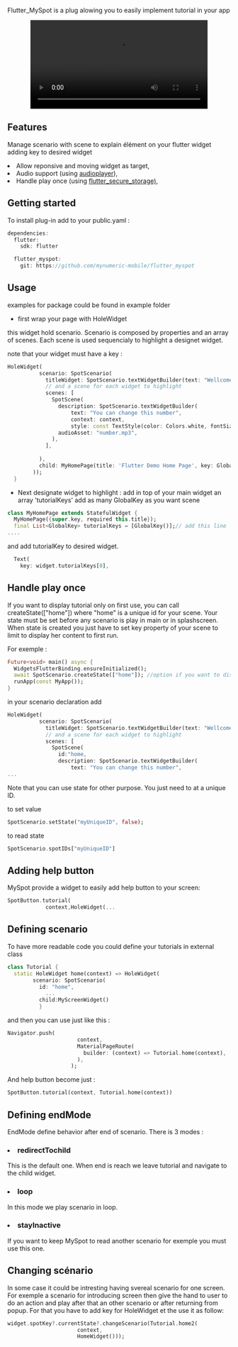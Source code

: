 Flutter_MySpot is a plug alowing you to easily implement tutorial in your app

<div align="center">
  <video  controls autoplay src="https://github.com/mynumeric-mobile/flutter_spot/assets/60822263/677de86d-3368-4e3e-af2d-d4ce50375abc" width="400" />
</div>

## Features

Manage scenario with scene to explain élément on your flutter widget adding key to desired widget

<li>Allow reponsive and moving widget as target,</li>
<li>Audio support (using <a href="https://pub.dev/packages/audioplayers">audioplayer</a>),</li>
<li>Handle play once (using <a href="https://pub.dev/packages/flutter_secure_storage">flutter_secure_storage)</a>,</li>

## Getting started

To install plug-in add to your public.yaml :
```dart
dependencies:
  flutter:
    sdk: flutter

  flutter_myspot:
    git: https://github.com/mynumeric-mobile/flutter_myspot
```

## Usage

examples for package could be found in example folder

- first wrap your page with HoleWidget

this widget hold scenario. Scenario is composed by properties and an array of scenes. Each scene is used sequencialy to highlight a designet widget.

note that your widget must have a key :

```dart
HoleWidget(
          scenario: SpotScenario(
            titleWidget: SpotScenario.textWidgetBuilder(text: "Wellcome to our tutorial", context: context),
            // and a scene for each widget to highlight
            scenes: [
              SpotScene(
                description: SpotScenario.textWidgetBuilder(
                    text: "You can change this number",
                    context: context,
                    style: const TextStyle(color: Colors.white, fontSize: 20)),
                audioAsset: "number.mp3",
              ),
            ],
            
          ),
          child: MyHomePage(title: 'Flutter Demo Home Page', key: GlobalKey()),
        ));
  }
```
- Next designate widget to highlight :
  add in top of your main widget an array 'tutorialKeys' add as many GlobalKey as you want scene
  
```dart
class MyHomePage extends StatefulWidget {
  MyHomePage({super.key, required this.title});
  final List<GlobalKey> tutorialKeys = [GlobalKey()];// add this line
....
```

  and add tutorialKey to desired widget.

```dart
  Text(
    key: widget.tutorialKeys[0],
```

<h2>Handle play once</h2>

If you want to display tutorial only on first use, you can call createState(["home"]) where "home" is a unique id for your scene. Your state must be set before any scenario is play in main or in splashscreen. When state is created you just have to set key property of your scene to limit to display her content to first run.

For exemple :

```dart
Future<void> main() async {
  WidgetsFlutterBinding.ensureInitialized();
  await SpotScenario.createState(["home"]); //option if you want to display only once
  runApp(const MyApp());
}
```

in your scenario declaration add

```dart
HoleWidget(
          scenario: SpotScenario(
            titleWidget: SpotScenario.textWidgetBuilder(text: "Wellcome to our tutorial", context: context),
            // and a scene for each widget to highlight
            scenes: [
              SpotScene(
                id:"home,
                description: SpotScenario.textWidgetBuilder(
                    text: "You can change this number",
...
```

Note that you can use state for other purpose. You just need to at a unique ID.

to set value
```dart
SpotScenario.setState("myUniqueID", false);
```
to read state 
```dart
SpotScenario.spotIDs["myUniqueID"]
```

<h2>Adding help button</h2>

MySpot provide a widget to easily add help button to your screen:

```dart
SpotButton.tutorial(
            context,HoleWidget(...
```
<h2>Defining scenario</h2>

To have more readable code you could define your tutorials in external class
```dart
class Tutorial {
  static HoleWidget home(context) => HoleWidget(
        scenario: SpotScenario(
          id: "home",
            ...
          child:MyScreenWidget()
          }
```

and then you can use just like this :

```dart
Navigator.push(
                      context,
                      MaterialPageRoute(
                        builder: (context) => Tutorial.home(context),
                      ),
                    );
```
And help button become just :

```dart
SpotButton.tutorial(context, Tutorial.home(context))
```

<h2>Defining endMode</h2>

EndMode define behavior after end of scenario. There is 3 modes :

<h3><li>redirectTochild</li></h3>
This is the default one. When end is reach we leave tutorial and navigate to the child widget.
<h3><li>loop</li></h3>
In this mode we play scenario in loop.
<h3><li>stayInactive</li></h3>
If you want to keep MySpot to read another scenario for exemple you must use this one.

<h2>Changing scénario</h2>

In some case it could be intresting having svereal scenario for one screen. For exemple a scenario for introducing screen then give the hand to user to do an action and play after that an other scenario or after returning from popup. For that you have to add key for HoleWidget et the use it as follow:

```dart
widget.spotKey?.currentState?.changeScenario(Tutorial.home2(
                      context,
                      HomeWidget()));
```                   
